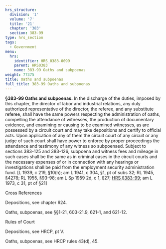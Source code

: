 ```yaml
---
hrs_structure:
  division: '1'
  volume: '7'
  title: '21'
  chapter: '383'
  section: 383-99
type: hrs_section
tags:
  - Government
menu:
  hrs:
    identifier: HRS_0383-0099
    parent: HRS0383
    name: 383-99 Oaths and subpoenas
weight: 77375
title: Oaths and subpoenas
full_title: 383-99 Oaths and subpoenas
---
```

**§383-99 Oaths and subpoenas.** In the discharge of the duties, imposed by this chapter, the director of labor and industrial relations, any duly authorized representative of the director, the referee, and any substitute referee, shall have the same powers respecting the administration of oaths, compelling the attendance of witnesses, the production of documentary evidence, and examining or causing to be examined witnesses, as are possessed by a circuit court and may take depositions and certify to official acts. Upon application of any of them the circuit court of any circuit or any judge of such court shall have power to enforce by proper proceedings the attendance and testimony of any witness so subpoenaed. Subject to sections 383-125 and 383-126, subpoena and witness fees and mileage in such cases shall be the same as in criminal cases in the circuit courts and the necessary expenses of or in connection with any hearings or investigations shall be paid from the employment security administration fund. [L 1939, c 219, §10(h); am L 1941, c 304, §1, pt of subs 32; RL 1945, §4278; RL 1955, §93-98; am L Sp 1959 2d, c 1, §27; [HRS §383-99](/title-21/chapter-383/section-383-99/); am L 1973, c 31, pt of §21]

Cross References

Depositions, see chapter 624.

Oaths, subpoenas, see §§1-21, 603-21.9, 621-1, and 621-12.

Rules of Court

Depositions, see HRCP, pt V.

Oaths, subpoenas, see HRCP rules 43(d), 45.